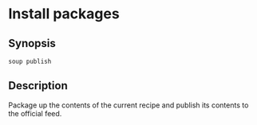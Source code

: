 # Install packages

## Synopsis

```
soup publish
```

## Description

Package up the contents of the current recipe and publish its contents to the official feed.
